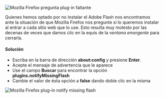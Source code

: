 
![Mozilla Firefox pregunta plug-in faltante](mozilla-firefox-dejar-preguntar-plugin-faltante/mozilla-firefox-pregunta-plugin-faltante.png)

Quienes hemos optado por no instalar el Adobe Flash nos encontramos ante la situación de que Mozilla Firefox nos pregunte si lo queremos instalar al entrar a cada sitio web que lo use. Esto resulta muy molesto por las decenas de veces que damos clic en la equis de la _ventana emergente_ para cerrarla.

<!-- break -->

#### Solución

* Escriba en la barra de dirección **about:config** y presione **Enter**.
* Acepte el mensaje de advertencia que le aparece
* Use el campo **Buscar** para encontrar la opción **plugins.notifyMissingFlash**
* Cambie el valor de ésta opción a **false** dando doble clic en la misma

![Mozilla Firefox plug-in notify missing flash](mozilla-firefox-dejar-preguntar-plugin-faltante/mozilla-firefox-plugins-notifymissingflash-false.png)

